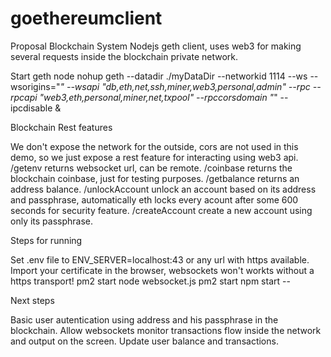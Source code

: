 # goethereumclient
Proposal Blockchain System
Nodejs geth client, uses web3 for making several requests inside the blockchain private network.

Start geth node
nohup geth --datadir ./myDataDir --networkid 1114 --ws --wsorigins="*" --wsapi "db,eth,net,ssh,miner,web3,personal,admin" --rpc --rpcapi "web3,eth,personal,miner,net,txpool" --rpccorsdomain "*" --ipcdisable &

Blockchain Rest features

We don't expose the network for the outside, cors are not used in this demo, so we just expose a rest feature for interacting using web3 api.
/getenv returns websocket url, can be remote.
/coinbase returns the blockchain coinbase, just for testing purposes.
/getbalance returns an address balance.
/unlockAccount unlock an account based on its address and passphrase, automatically eth locks every acount after some 600 seconds for security feature.
/createAccount create a new account using only its passphrase.

Steps for running

Set .env file to ENV_SERVER=localhost:43 or any url with https available.
Import your certificate in the browser, websockets won't workts without a https transport!
pm2 start node websocket.js
pm2 start npm start --

Next steps

Basic user autentication using address and his passphrase in the blockchain.
Allow websockets monitor transactions flow inside the network and output on the screen.
Update user balance and transactions.
